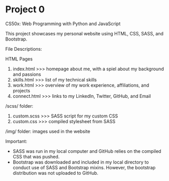 # Project 0

CS50x: Web Programming with Python and JavaScript

This project showcases my personal website using HTML, CSS, SASS, and Bootstrap.


File Descriptions:

HTML Pages
1. index.html >>> homepage about me, with a spiel about my background and passions
2. skills.html >>> list of my technical skills
3. work.html >>> overview of my work experience, affiliations, and projects
4. connect.html >>> links to my LinkedIn, Twitter, GitHub, and Email

/scss/ folder:
1. custom.scss >>> SASS script for my custom CSS
2. custom.css >>> compiled stylesheet from SASS

/img/ folder: images used in the website



Important:

- SASS was run in my local computer and GitHub relies on the compiled CSS that was pushed.
- Bootstrap was downloaded and included in my local directory to conduct use of SASS and Bootstrap mixins. However, the bootstrap distribution was not uploaded to GitHub.

